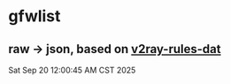 # gfwlist
## raw -> json, based on [v2ray-rules-dat](https://github.com/Loyalsoldier/v2ray-rules-dat)
Sat Sep 20 12:00:45 AM CST 2025

